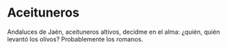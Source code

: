 # Aceituneros
Andaluces de Jaén,
aceituneros altivos,
decidme en el alma:
¿quién, quién levantó los olivos?
Probablemente los romanos.